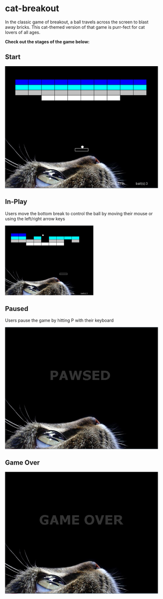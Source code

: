# cat-breakout
In the classic game of breakout, a ball travels across the screen to blast away bricks. This cat-themed version of that game is purr-fect for cat lovers of all ages.

**Check out the stages of the game below:**

## Start
![Start of the game](https://raw.githubusercontent.com/terabytes/cat-breakout/master/start.png "Start of the game")

## In-Play
Users move the bottom break to control the ball by moving their mouse or using the left/right arrow keys

![Middle of the game](https://raw.githubusercontent.com/terabytes/cat-breakout/master/in-play.png "Middle of the game")

## Paused
Users pause the game by hitting P with their keyboard

![Pausing the Game](https://raw.githubusercontent.com/terabytes/cat-breakout/master/on-pawsed.png "Taking a break from the game")

## Game Over
![End of Game](https://raw.githubusercontent.com/terabytes/cat-breakout/master/game_over.png "Game over")